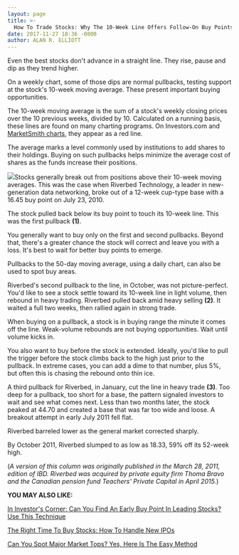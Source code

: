 ```yaml
---
layout: page
title: >-
  How To Trade Stocks: Why The 10-Week Line Offers Follow-On Buy Points
date: 2017-11-27 18:36 -0800
author: ALAN R. ELLIOTT
---
```





Even the best stocks don't advance in a straight line. They rise, pause and dip as they trend higher.




On a weekly chart, some of those dips are normal pullbacks, testing support at the stock's 10-week moving average. These present important buying opportunities.


The 10-week moving average is the sum of a stock's weekly closing prices over the 10 previous weeks, divided by 10. Calculated on a running basis, these lines are found on many charting programs. On Investors.com and [MarketSmith charts](https://shop.investors.com/offer/splashresponsive.aspx?id=mssharpen-fixed&src=A012BF), they appear as a red line.


The average marks a level commonly used by institutions to add shares to their holdings. Buying on such pullbacks helps minimize the average cost of shares as the funds increase their positions.


![](https://www.investors.com/wp-content/uploads/2017/11/ICrvbd112717.jpg)Stocks generally break out from positions above their 10-week moving averages. This was the case when Riverbed Technology, a leader in new-generation data networking, broke out of a 12-week cup-type base with a 16.45 buy point on July 23, 2010.


The stock pulled back below its buy point to touch its 10-week line. This was the first pullback **(1)**.


You generally want to buy only on the first and second pullbacks. Beyond that, there's a greater chance the stock will correct and leave you with a loss. It's best to wait for better buy points to emerge.


Pullbacks to the 50-day moving average, using a daily chart, can also be used to spot buy areas.


Riverbed's second pullback to the line, in October, was not picture-perfect. You'd like to see a stock settle toward its 10-week line in light volume, then rebound in heavy trading. Riverbed pulled back amid heavy selling **(2)**. It waited a full two weeks, then rallied again in strong trade.


When buying on a pullback, a stock is in buying range the minute it comes off the line. Weak-volume rebounds are not buying opportunities. Wait until volume kicks in.


You also want to buy before the stock is extended. Ideally, you'd like to pull the trigger before the stock climbs back to the high just prior to the pullback. In extreme cases, you can add a dime to that number, plus 5%, but often this is chasing the rebound onto thin ice.


A third pullback for Riverbed, in January, cut the line in heavy trade **(3)**. Too deep for a pullback, too short for a base, the pattern signaled investors to wait and see what comes next. Less than two months later, the stock peaked at 44.70 and created a base that was far too wide and loose. A breakout attempt in early July 2011 fell flat.


Riverbed barreled lower as the general market corrected sharply.


By October 2011, Riverbed slumped to as low as 18.33, 59% off its 52-week high.


(*A version of this column was originally published in the March 28, 2011, edition of IBD. Riverbed was acquired by private equity firm Thoma Bravo and the Canadian pension fund Teachers' Private Capital in April 2015.*)


**YOU MAY ALSO LIKE:**


[In Investor's Corner: Can You Find An Early Buy Point In Leading Stocks? Use This Technique](https://www.investors.com/how-to-invest/investors-corner/looking-for-an-earlier-entry-in-a-stock-learn-how-to-do-this/)


[The Right Time To Buy Stocks: How To Handle New IPOs](https://www.investors.com/how-to-invest/investors-corner/investing-in-ipo-stocks-how-should-you-handle-snapchats-market-debut/)


[Can You Spot Major Market Tops? Yes, Here Is The Easy Method](https://www.investors.com/how-to-invest/investors-corner/how-do-you-spot-a-major-market-top-easy-look-for-heavy-distribution/)




